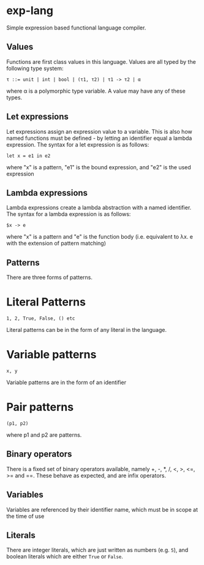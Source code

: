 # exp-lang
Simple expression based functional language compiler.

## Values
Functions are first class values in this language. Values are all typed by the following type system:
```
τ ::= unit | int | bool | (τ1, τ2) | τ1 -> τ2 | α
```
where α is a polymorphic type variable.
A value may have any of these types.

## Let expressions
Let expressions assign an expression value to a variable. This is also how named functions must be defined - by letting an identifier equal a lambda expression.
The syntax for a let expression is as follows:
```
let x = e1 in e2
```
where "x" is a pattern, "e1" is the bound expression, and "e2" is the used expression

## Lambda expressions
Lambda expressions create a lambda abstraction with a named identifier.
The syntax for a lambda expression is as follows:
```
$x -> e
```
where "x" is a pattern and "e" is the function body (i.e. equivalent to λx. e with the extension of pattern matching)

## Patterns
There are three forms of patterns.
# Literal Patterns
```
1, 2, True, False, () etc
```
Literal patterns can be in the form of any literal in the language.
# Variable patterns
```
x, y
```
Variable patterns are in the form of an identifier
# Pair patterns
```
(p1, p2)
```
where p1 and p2 are patterns.

## Binary operators
There is a fixed set of binary operators available, namely +, -, *, /, <, >, <=, >= and ==.
These behave as expected, and are infix operators.

## Variables
Variables are referenced by their identifier name, which must be in scope at the time of use

## Literals
There are integer literals, which are just written as numbers (e.g. `5`), and boolean literals which are either `True` or `False`.
